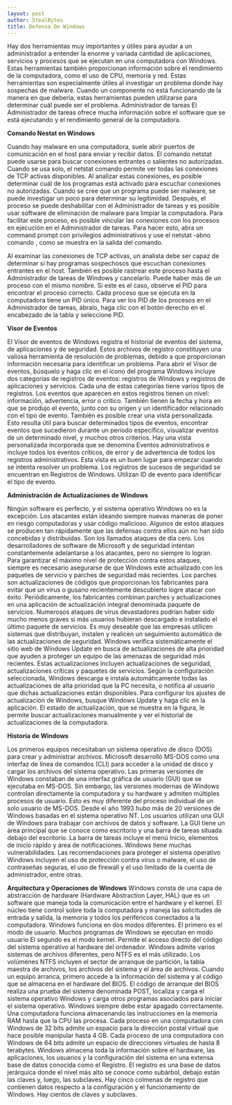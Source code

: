 ```yaml
---
layout: post
author: StealBytes
title: Defensa De Windows
---
```

Hay dos herramientas muy importantes y útiles para ayudar a un administrador a entender la enorme y variada cantidad de aplicaciones, servicios y procesos que se ejecutan en una computadora con Windows. Estas herramientas también proporcionan información sobre el rendimiento de la computadora, como el uso de CPU, memoria y red. Estas herramientas son especialmente útiles al investigar un problema donde hay sospechas de malware. Cuando un componente no está funcionando de la manera en que debería, estas herramientas pueden utilizarse para determinar cuál puede ser el problema.
Administrador de tareas
El Administrador de tareas ofrece mucha información sobre el software que se está ejecutando y el rendimiento general de la computadora.


**Comando Nestat en Windows**

Cuando hay malware en una computadora, suele abrir puertos de comunicación en el host para enviar y recibir datos. El comando netstat puede usarse para buscar conexiones entrantes o salientes no autorizadas. Cuando se usa solo, el netstat comando permite ver todas las conexiones de TCP activas disponibles.
Al analizar estas conexiones, es posible determinar cuál de los programas está activado para escuchar conexiones no autorizadas. Cuando se cree que un programa puede ser malware, se puede investigar un poco para determinar su legitimidad. Después, el proceso se puede deshabilitar con el Administrador de tareas y es posible usar software de eliminación de malware para limpiar la computadora.
Para facilitar este proceso, es posible vincular las conexiones con los procesos en ejecución en el Administrador de tareas. Para hacer esto, abra un command prompt con privilegios administrativos y use el netstat -abno comando , como se muestra en la salida del comando.


Al examinar las conexiones de TCP activas, un analista debe ser capaz de determinar si hay programas sospechosos que escuchan conexiones entrantes en el host. También es posible rastrear este proceso hasta el Administrador de tareas de Windows y cancelarlo. Puede haber más de un proceso con el mismo nombre. Si este es el caso, observe el PID para encontrar el proceso correcto. Cada proceso que se ejecuta en la computadora tiene un PID único. Para ver los PID de los procesos en el Administrador de tareas, ábralo, haga clic con el botón derecho en el encabezado de la tabla y seleccione PID.


**Visor de Eventos**

El Visor de eventos de Windows registra el historial de eventos del sistema, de aplicaciones y de seguridad. Estos archivos de registro constituyen una valiosa herramienta de resolución de problemas, debido a que proporcionan información necesaria para identificar un problema. Para abrir el Visor de eventos, búsquelo y haga clic en el icono del programa
Windows incluye dos categorías de registros de eventos: registros de Windows y registros de aplicaciones y servicios. Cada una de estas categorías tiene varios tipos de registros. Los eventos que aparecen en estos registros tienen un nivel: información, advertencia, error o crítico. También tienen la fecha y hora en que se produjo el evento, junto con su origen y un identificador relacionado con el tipo de evento.
También es posible crear una vista personalizada. Esto resulta útil para buscar determinados tipos de eventos, encontrar eventos que sucedieron durante un período específico, visualizar eventos de un determinado nivel, y muchos otros criterios. Hay una vista personalizada incorporada que se denomina Eventos administrativos e incluye todos los eventos críticos, de error y de advertencia de todos los registros administrativos. Esta vista es un buen lugar para empezar cuando se intenta resolver un problema.
Los registros de sucesos de seguridad se encuentran en Registros de Windows. Utilizan ID de evento para identificar el tipo de evento.


**Administración de Actualizaciones de Windows**

Ningún software es perfecto, y el sistema operativo Windows no es la excepción. Los atacantes están ideando siempre nuevas maneras de poner en riesgo computadoras y usar código malicioso. Algunos de estos ataques se producen tan rápidamente que las defensas contra ellos aún no han sido concebidas y distribuidas. Son los llamados ataques de día cero. Los desarrolladores de software de Microsoft y de seguridad intentan constantemente adelantarse a los atacantes, pero no siempre lo logran. Para garantizar el máximo nivel de protección contra estos ataques, siempre es necesario asegurarse de que Windows esté actualizado con los paquetes de servicio y parches de seguridad más recientes.
Los parches son actualizaciones de códigos que proporcionan los fabricantes para evitar que un virus o gusano recientemente descubierto logre atacar con éxito. Periódicamente, los fabricantes combinan parches y actualizaciones en una aplicación de actualización integral denominada paquete de servicios. Numerosos ataques de virus devastadores podrían haber sido mucho menos graves si más usuarios hubieran descargado e instalado el último paquete de servicios. Es muy deseable que las empresas utilicen sistemas que distribuyan, instalen y realicen un seguimiento automático de las actualizaciones de seguridad.
Windows verifica sistemáticamente el sitio web de Windows Update en busca de actualizaciones de alta prioridad que ayuden a proteger un equipo de las amenazas de seguridad más recientes. Estas actualizaciones incluyen actualizaciones de seguridad, actualizaciones críticas y paquetes de servicios. Según la configuración seleccionada, Windows descarga e instala automáticamente todas las actualizaciones de alta prioridad que la PC necesita, o notifica al usuario que dichas actualizaciones están disponibles. Para configurar los ajustes de actualización de Windows, busque Windows Update y haga clic en la aplicación.
El estado de actualización, que se muestra en la figura, le permite buscar actualizaciones manualmente y ver el historial de actualizaciones de la computadora.



**Historia de Windows**

Los primeros equipos necesitaban un sistema operativo de disco (DOS) para crear y administrar archivos. Microsoft desarrolló MS-DOS como una interfaz de línea de comandos (CLI) para acceder a la unidad de disco y cargar los archivos del sistema operativo. Las primeras versiones de Windows constaban de una interfaz gráfica de usuario (GUI) que se ejecutaba en MS-DOS. Sin embargo, las versiones modernas de Windows controlan directamente la computadora y su hardware y admiten múltiples procesos de usuario. Esto es muy diferente del proceso individual de un solo usuario de MS-DOS. Desde el año 1993 hubo más de 20 versiones de Windows basadas en el sistema operativo NT. Los usuarios utilizan una GUI de Windows para trabajar con archivos de datos y software. La GUI tiene un área principal que se conoce como escritorio y una barra de tareas situada debajo del escritorio. La barra de tareas incluye el menú Inicio, elementos de inicio rápido y área de notificaciones. Windows tiene muchas vulnerabilidades. Las recomendaciones para proteger el sistema operativo Windows incluyen el uso de protección contra virus o malware, el uso de contraseñas seguras, el uso de firewall y el uso limitado de la cuenta de administrador, entre otras.


**Arquitectura y Operaciones de Windows**
Windows consta de una capa de abstracción de hardware (Hardware Abstraction Layer, HAL) que es un software que maneja toda la comunicación entre el hardware y el kernel. El núcleo tiene control sobre toda la computadora y maneja las solicitudes de entrada y salida, la memoria y todos los periféricos conectados a la computadora. Windows funciona en dos modos diferentes. El primero es el modo de usuario. Muchos programas de Windows se ejecutan en modo usuario El segundo es el modo kernel. Permite el acceso directo del código del sistema operativo al hardware del ordenador. Windows admite varios sistemas de archivos diferentes, pero NTFS es el más utilizado. Los volúmenes NTFS incluyen el sector de arranque de partición, la tabla maestra de archivos, los archivos del sistema y el área de archivos. Cuando un equipo arranca, primero accede a la información del sistema y al código que se almacena en el hardware del BIOS. El código de arranque del BIOS realiza una prueba del sistema denominada POST, localiza y carga el sistema operativo Windows y carga otros programas asociados para iniciar el sistema operativo. Windows siempre debe estar apagado correctamente.
Una computadora funciona almacenando las instrucciones en la memoria RAM hasta que la CPU las procesa. Cada proceso en una computadora con Windows de 32 bits admite un espacio para la dirección postal virtual que hace posible manipular hasta 4 GB. Cada proceso de una computadora con Windows de 64 bits admite un espacio de direcciones virtuales de hasta 8 terabytes. Windows almacena toda la información sobre el hardware, las aplicaciones, los usuarios y la configuración del sistema en una extensa base de datos conocida como el Registro. El registro es una base de datos jerárquica donde el nivel más alto se conoce como subárbol, debajo están las claves y, luego, las subclaves. Hay cinco colmenas de registro que contienen datos respecto a la configuración y el funcionamiento de Windows. Hay cientos de claves y subclaves.


